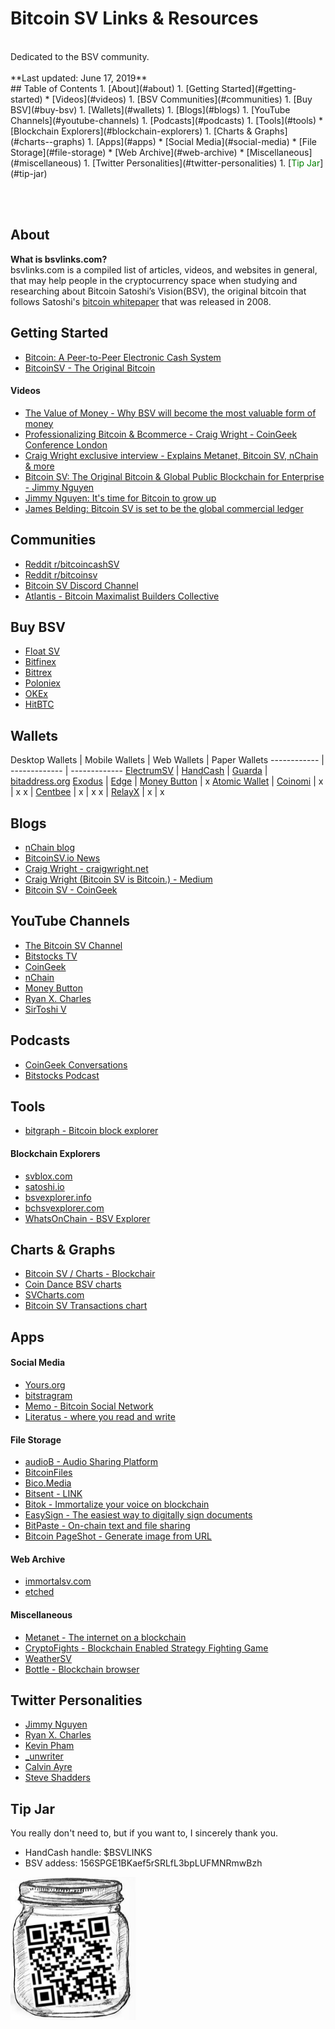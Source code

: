 <!-- Global site tag (gtag.js) - Google Analytics -->
<script async src="https://www.googletagmanager.com/gtag/js?id=UA-84375203-8"></script>
<script>
  window.dataLayer = window.dataLayer || [];
  function gtag(){dataLayer.push(arguments);}
  gtag('js', new Date());

  gtag('config', 'UA-84375203-8');
</script>

<link rel="shortcut icon" type="image/png" href="https://i.imgur.com/QChVubo.png"/>




# Bitcoin SV Links & Resources
<br/>
Dedicated to the BSV community.
<br/><br/>
**Last updated: June 17, 2019**

<br/>
## Table of Contents
1. [About](#about)
1. [Getting Started](#getting-started)
  * [Videos](#videos)
1. [BSV Communities](#communities)
1. [Buy BSV](#buy-bsv)
1. [Wallets](#wallets)
1. [Blogs](#blogs)
1. [YouTube Channels](#youtube-channels)
1. [Podcasts](#podcasts)
1. [Tools](#tools)
  * [Blockchain Explorers](#blockchain-explorers)
1. [Charts & Graphs](#charts--graphs)
1. [Apps](#apps)
  * [Social Media](#social-media)
  * [File Storage](#file-storage)
  * [Web Archive](#web-archive)
  * [Miscellaneous](#miscellaneous)
1. [Twitter Personalities](#twitter-personalities)
1. [<span style="color:green">Tip Jar</span>](#tip-jar)

<br/><br/>

## About
**What is bsvlinks.com?**<br/>
bsvlinks.com is a compiled list of articles, videos, and websites in general, that may help people in the cryptocurrency space when studying and researching about Bitcoin Satoshi’s Vision(BSV), the original bitcoin that follows Satoshi's [bitcoin whitepaper](https://nakamotoinstitute.org/bitcoin/) that was released in 2008.

## Getting Started
* [Bitcoin: A Peer-to-Peer Electronic Cash System](https://bitcoinsv.io/bitcoin/)
* [BitcoinSV - The Original Bitcoin](https://bitcoinsv.io/)

#### Videos
* [The Value of Money - Why BSV will become the most valuable form of money](https://www.youtube.com/watch?v=2hboJyFyGFY)
* [Professionalizing Bitcoin & Bcommerce - Craig Wright - CoinGeek Conference London](https://www.youtube.com/watch?v=9lRjXJmIdys)
* [Craig Wright exclusive interview - Explains Metanet, Bitcoin SV, nChain & more](https://www.youtube.com/watch?v=ZoYnZ6CAoAk)
* [Bitcoin SV: The Original Bitcoin & Global Public Blockchain for Enterprise - Jimmy Nguyen](https://www.youtube.com/watch?v=ZBGs-vul-E8)
* [Jimmy Nguyen: It's time for Bitcoin to grow up](https://www.youtube.com/watch?v=gR_1Lkn_364)
* [James Belding: Bitcoin SV is set to be the global commercial ledger](https://www.youtube.com/watch?v=VW7QKOc-uJs)

## Communities
* [Reddit r/bitcoincashSV](https://www.reddit.com/r/bitcoincashSV/)
* [Reddit r/bitcoinsv](https://www.reddit.com/r/bitcoinsv/)
* [Bitcoin SV Discord Channel](https://discord.gg/xNWbNKE)
* [Atlantis - Bitcoin Maximalist Builders Collective](https://bitdb.network/atlantis)

## Buy BSV
* [Float SV](https://www.floatsv.com/)
* [Bitfinex](https://www.bitfinex.com/)
* [Bittrex](https://bittrex.com/)
* [Poloniex](https://poloniex.com/)
* [OKEx](https://www.kucoin.com/)
* [HitBTC](https://hitbtc.com/)

## Wallets

Desktop Wallets | Mobile Wallets | Web Wallets | Paper Wallets
------------ | ------------- | -------------
[ElectrumSV](https://electrumsv.io/) | [HandCash](https://handcash.io/) | [Guarda](https://guarda.co/) | [bitaddress.org](https://www.bitaddress.org/)
[Exodus](https://www.exodus.io/) | [Edge](https://edge.app/) | [Money Button](https://www.moneybutton.com/) | x
[Atomic Wallet](https://atomicwallet.io/) | [Coinomi](https://www.coinomi.com/en/) | x | x
x | [Centbee](https://centbee.com/) | x | x
x | [RelayX](https://relayx.io/) | x | x


## Blogs
* [nChain blog](https://nchain.com/en/blog/)
* [BitcoinSV.io News](https://bitcoinsv.io/news/)
* [Craig Wright - craigwright.net](https://craigwright.net/)
* [Craig Wright (Bitcoin SV is Bitcoin.) - Medium](https://medium.com/@craig_10243)
* [Bitcoin SV - CoinGeek](https://coingeek.com/news/tag/bitcoin-sv/)

## YouTube Channels
* [The Bitcoin SV Channel](https://www.youtube.com/channel/UCoWA4QI_uEMYV2WXbLbDVNQ)
* [Bitstocks TV](https://www.youtube.com/channel/UCHPgPLZvxZpphsiCHb1XGnA)
* [CoinGeek](https://www.youtube.com/channel/UC95_Nqes9m5arhoT1lt1SFg)
* [nChain](https://www.youtube.com/channel/UCBCpqi_Kdc3BNgm0Kub-x_g)
* [Money Button](https://www.youtube.com/channel/UCHyU7zkMUZc1dOD-oJ-lArw)
* [Ryan X. Charles](https://www.youtube.com/user/ryanxcharles)
* [SirToshi V](https://youtube.com/channel/UCa1D8y2ib7p8Fvqg695zS3Q)

## Podcasts
* [CoinGeek Conversations](https://241544.buzzsprout.com/)
* [Bitstocks Podcast](https://bitstocks.podbean.com/)

## Tools
* [bitgraph - Bitcoin block explorer](https://bitgraph.network)

#### Blockchain Explorers
* [svblox.com](https://svblox.com/)
* [satoshi.io](https://satoshi.io/)
* [bsvexplorer.info](https://bsvexplorer.info/)
* [bchsvexplorer.com](https://bchsvexplorer.com/)
* [WhatsOnChain - BSV Explorer](https://whatsonchain.com/)

## Charts & Graphs
* [Bitcoin SV / Charts - Blockchair](https://blockchair.com/bitcoin-sv/charts)
* [Coin Dance BSV charts](https://sv.coin.dance/)
* [SVCharts.com](https://www.svcharts.com/)
* [Bitcoin SV Transactions chart](https://bitinfocharts.com/comparison/bitcoin%20sv-transactions.html)

## Apps

#### Social Media
* [Yours.org](https://www.yours.org/)
* [bitstragram](https://bitstagram.bitdb.network/)
* [Memo - Bitcoin Social Network](https://memo.sv/)
* [Literatus - where you read and write](https://en.literatus.org/)

#### File Storage
* [audioB - Audio Sharing Platform](https://www.audiob.app/)
* [BitcoinFiles](https://www.bitcoinfiles.org/)
* [Bico.Media](https://bico.media/)
* [Bitsent - LINK](https://bitsent.net/link.html)
* [Bitok - Immortalize your voice on blockchain](https://bitok.live/)
* [EasySign - The easiest way to digitally sign documents](https://www.easysign.io/)
* [BitPaste - On-chain text and file sharing](https://www.bitpaste.app/)
* [Bitcoin PageShot - Generate image from URL](https://pageshot.bitcoinsv.si/)

#### Web Archive
* [immortalsv.com](https://immortalsv.com/)
* [etched](https://etched.page/)

#### Miscellaneous
* [Metanet - The internet on a blockchain](https://metanet.icu/)
* [CryptoFights - Blockchain Enabled Strategy Fighting Game](https://cryptofights.io/)
* [WeatherSV](https://weathersv.app)
* [Bottle - Blockchain browser](https://bottle.bitdb.network/)

## Twitter Personalities
* [Jimmy Nguyen](https://twitter.com/jimmywinmedia)
* [Ryan X. Charles](https://twitter.com/ryanxcharles)
* [Kevin Pham](https://twitter.com/_kevin_pham)
* [_unwriter](https://twitter.com/_unwriter)
* [Calvin Ayre](https://twitter.com/CalvinAyre)
* [Steve Shadders](https://twitter.com/shadders333)

## Tip Jar
You really don't need to, but if you want to, I sincerely thank you.

<!-- This line should go where you want to put your button -->
<div class="money-button"
  data-to="156SPGE1BKaef5rSRLfL3bpLUFMNRmwBzh"
  data-editable="true"
  data-currency="USD"
  data-label="Tip"
  data-client-identifier="720ea8d9353a345c2d483672ad03b4c6"
  data-button-id="1559455574422"
  data-button-data="{}"
  data-type="tip"
></div>
<!-- This line can go anywhere -->
<script src="https://www.moneybutton.com/moneybutton.js"></script>


* HandCash handle: $BSVLINKS
* BSV addess: 156SPGE1BKaef5rSRLfL3bpLUFMNRmwBzh

<img src="https://raw.githubusercontent.com/bsvlinks/bsvlinks/master/tipjar.png" alt="donate qr code" width="200"/>


<br/><br/><br/><br/><br/><br/><br/>
